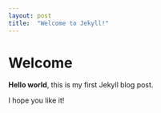```yaml
---
layout: post
title:  "Welcome to Jekyll!"
---
```

# Welcome
 
**Hello world**, this is my first Jekyll blog post.
 
I hope you like it!